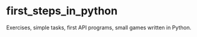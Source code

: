 # first_steps_in_python

Exercises, simple tasks, first API programs, small games written in Python.

